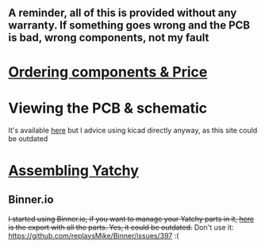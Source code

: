 ## **A reminder, all of this is provided without any warranty. If something goes wrong and the PCB is bad, wrong components, not my fault**

# [Ordering components & Price](./ordering.md)

# Viewing the PCB & schematic
It's available [here](https://szybet.github.io/Yatchy/hardware/read-only/index.html) but I advice using kicad directly anyway, as this site could be outdated

# [Assembling Yatchy](./assembling.md)

## Binner.io
~~I started using Binner.io, if you want to manage your Yatchy parts in it, [here](https://github.com/Szybet/Yatchy/blob/main/hardware/BinnerParts.xlsx) is the export with all the parts. Yes, it could be outdated.~~ Don't use it: https://github.com/replaysMike/Binner/issues/397 :(
